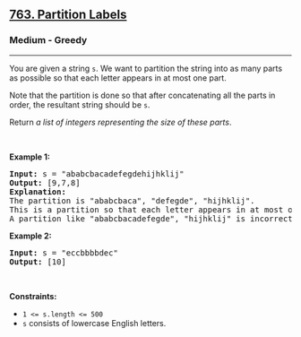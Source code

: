 <h2><a href="https://leetcode.com/problems/partition-labels">763. Partition Labels</a></h2><h3>Medium - Greedy</h3><hr><p>You are given a string <code>s</code>. We want to partition the string into as many parts as possible so that each letter appears in at most one part.</p>

<p>Note that the partition is done so that after concatenating all the parts in order, the resultant string should be <code>s</code>.</p>

<p>Return <em>a list of integers representing the size of these parts</em>.</p>

<p>&nbsp;</p>
<p><strong class="example">Example 1:</strong></p>

<pre>
<strong>Input:</strong> s = &quot;ababcbacadefegdehijhklij&quot;
<strong>Output:</strong> [9,7,8]
<strong>Explanation:</strong>
The partition is &quot;ababcbaca&quot;, &quot;defegde&quot;, &quot;hijhklij&quot;.
This is a partition so that each letter appears in at most one part.
A partition like &quot;ababcbacadefegde&quot;, &quot;hijhklij&quot; is incorrect, because it splits s into less parts.
</pre>

<p><strong class="example">Example 2:</strong></p>

<pre>
<strong>Input:</strong> s = &quot;eccbbbbdec&quot;
<strong>Output:</strong> [10]
</pre>

<p>&nbsp;</p>
<p><strong>Constraints:</strong></p>

<ul>
	<li><code>1 &lt;= s.length &lt;= 500</code></li>
	<li><code>s</code> consists of lowercase English letters.</li>
</ul>
